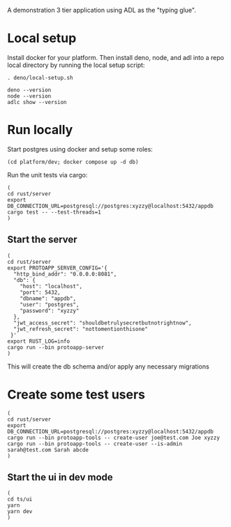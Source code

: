 A demonstration 3 tier application using ADL as the "typing glue".

# Local setup

Install docker for your platform. Then install deno, node, and adl into a repo
local directory by running the local setup script:

```
. deno/local-setup.sh

deno --version
node --version
adlc show --version 
```


# Run locally

Start postgres using docker and setup some roles:


```
(cd platform/dev; docker compose up -d db)
```

Run the unit tests via cargo:

```
(
cd rust/server
export DB_CONNECTION_URL=postgresql://postgres:xyzzy@localhost:5432/appdb
cargo test -- --test-threads=1
)
```

## Start the server

```
(
cd rust/server
export PROTOAPP_SERVER_CONFIG='{
  "http_bind_addr": "0.0.0.0:8081",
  "db": {
    "host": "localhost",
    "port": 5432,
    "dbname": "appdb",
    "user": "postgres",
    "password": "xyzzy"
  },
  "jwt_access_secret": "shouldbetrulysecretbutnotrightnow",
  "jwt_refresh_secret": "nottomentionthisone"
 }'
export RUST_LOG=info
cargo run --bin protoapp-server
)
```

This will create the db schema and/or apply any necessary migrations

# Create some test users

```
(
cd rust/server
export DB_CONNECTION_URL=postgresql://postgres:xyzzy@localhost:5432/appdb
cargo run --bin protoapp-tools -- create-user joe@test.com Joe xyzzy
cargo run --bin protoapp-tools -- create-user --is-admin sarah@test.com Sarah abcde
)
```

## Start the ui in dev mode

```
(
cd ts/ui
yarn
yarn dev
)
```
